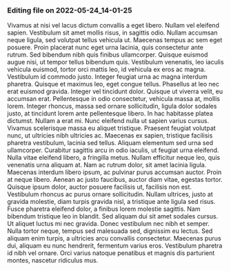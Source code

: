 

### Editing file on 2022-05-24_14-01-25

Vivamus at nisi vel lacus dictum convallis a eget libero. Nullam vel eleifend sapien. Vestibulum sit amet mollis risus, in sagittis odio. Nullam accumsan neque ligula, sed volutpat tellus vehicula ut. Maecenas tempus ac sem eget posuere. Proin placerat nunc eget urna lacinia, quis consectetur ante rutrum. Sed bibendum nibh quis finibus ullamcorper. Quisque euismod augue nisi, ut tempor tellus bibendum quis.
Vestibulum venenatis, leo iaculis vehicula euismod, tortor orci mattis leo, id vehicula ex eros ac magna. Vestibulum id commodo justo. Integer feugiat urna ac magna interdum pharetra. Quisque et maximus leo, eget congue tellus. Phasellus at leo nec erat euismod gravida. Integer vel tincidunt dolor. Quisque ut viverra velit, eu accumsan erat. Pellentesque in odio consectetur, vehicula massa at, mollis lorem. Integer rhoncus, massa sed ornare sollicitudin, ligula dolor sodales justo, at tincidunt lorem ante pellentesque libero. In hac habitasse platea dictumst. Nullam a erat mi. Nunc eleifend nulla ut sapien varius cursus.
Vivamus scelerisque massa eu aliquet tristique. Praesent feugiat volutpat nunc, ut ultricies nibh ultricies ac. Maecenas ex sapien, tristique facilisis pharetra vestibulum, lacinia sed tellus. Aliquam elementum sed urna sed ullamcorper. Curabitur sagittis arcu in odio iaculis, ut feugiat urna eleifend. Nulla vitae eleifend libero, a fringilla metus. Nullam efficitur neque leo, quis venenatis urna aliquam at. Nam ac rutrum dolor, sit amet lacinia ligula. Maecenas interdum libero ipsum, ac pulvinar purus accumsan auctor. Proin at neque libero. Aenean ac justo faucibus, auctor diam vitae, egestas tortor.
Quisque ipsum dolor, auctor posuere facilisis ut, facilisis non est. Vestibulum rhoncus ac purus ornare sollicitudin. Nullam ultrices, justo at gravida molestie, diam turpis gravida nisl, a tristique ante ligula sed risus. Fusce pharetra eleifend dolor, a finibus lorem molestie sagittis. Nam bibendum tristique leo in blandit. Sed aliquam dui sit amet sodales cursus. Ut aliquet luctus mi nec gravida. Donec vestibulum nec nibh et semper. Nulla tortor neque, tempus sed malesuada sed, dignissim eu lectus. Sed aliquam enim turpis, a ultricies arcu convallis consectetur. Maecenas purus dui, aliquam eu nunc hendrerit, fermentum varius eros. Vestibulum pharetra id nibh vel ornare. Orci varius natoque penatibus et magnis dis parturient montes, nascetur ridiculus mus.


